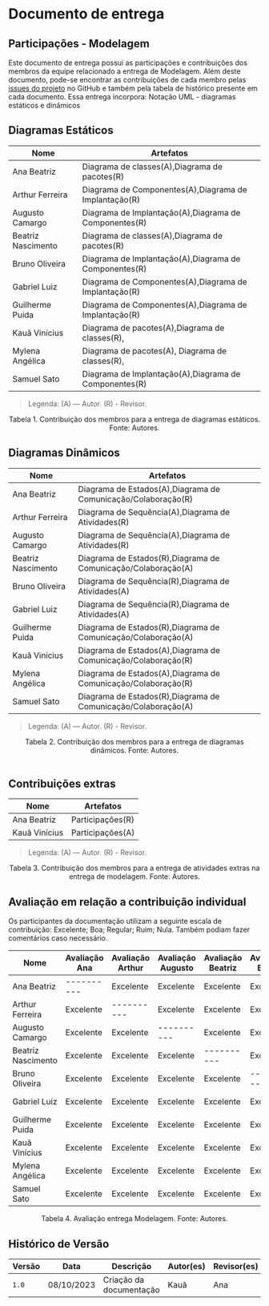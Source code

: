 # Documento de entrega

## Participações - Modelagem

Este documento de entrega possui as participações e contribuiçôes dos membros da equipe relacionado a entrega de Modelagem. Além deste documento, pode-se encontrar as contribuições de cada membro pelas [issues do projeto](https://github.com/UnBArqDsw2023-2/2023.2_G1_ProjetoAmazon/issues) no GitHub e também pela tabela de histórico presente em cada documento.
Essa entrega incorpora: Notação UML - diagramas estáticos e dinâmicos

## Diagramas Estáticos

| Nome               | Artefatos                                             |
| ------------------ | ----------------------------------------------------- |
| Ana Beatriz        | Diagrama de classes(A),Diagrama de pacotes(R)         |
| Arthur Ferreira    | Diagrama de Componentes(A),Diagrama de Implantação(R) |
| Augusto Camargo    | Diagrama de Implantação(A),Diagrama de Componentes(R) |
| Beatriz Nascimento | Diagrama de classes(A),Diagrama de pacotes(R)         |
| Bruno Oliveira     | Diagrama de Implantação(A),Diagrama de Componentes(R) |
| Gabriel Luiz       | Diagrama de Componentes(A),Diagrama de Implantação(R) |
| Guilherme Puida    | Diagrama de Componentes(A),Diagrama de Implantação(R) |
| Kauã Vinícius      | Diagrama de pacotes(A),Diagrama de classes(R),        |
| Mylena Angélica    | Diagrama de pacotes(A), Diagrama de classes(R),       |
| Samuel Sato        | Diagrama de Implantação(A),Diagrama de Componentes(R) |

> Legenda: (A) — Autor. (R) - Revisor.

<div style="text-align: center"> Tabela 1. Contribuição dos membros para a entrega de diagramas estáticos. Fonte: Autores.</div>

## Diagramas Dinâmicos

| Nome               | Artefatos                                                     |
| ------------------ | ------------------------------------------------------------- |
| Ana Beatriz        | Diagrama de Estados(A),Diagrama de Comunicação/Colaboração(R) |
| Arthur Ferreira    | Diagrama de Sequência(A),Diagrama de Atividades(R)            |
| Augusto Camargo    | Diagrama de Sequência(A),Diagrama de Atividades(R)            |
| Beatriz Nascimento | Diagrama de Estados(R),Diagrama de Comunicação/Colaboração(A) |
| Bruno Oliveira     | Diagrama de Sequência(R),Diagrama de Atividades(A)            |
| Gabriel Luiz       | Diagrama de Sequência(R),Diagrama de Atividades(A)            |
| Guilherme Puida    | Diagrama de Estados(R),Diagrama de Comunicação/Colaboração(A) |
| Kauã Vinícius      | Diagrama de Estados(A),Diagrama de Comunicação/Colaboração(R) |
| Mylena Angélica    | Diagrama de Estados(A),Diagrama de Comunicação/Colaboração(R) |
| Samuel Sato        | Diagrama de Estados(R),Diagrama de Comunicação/Colaboração(A) |

> Legenda: (A) — Autor. (R) - Revisor.

<div style="text-align: center"> Tabela 2. Contribuição dos membros para a entrega de diagramas dinâmicos. Fonte: Autores.</div>

<br>

## Contribuições extras

| Nome          | Artefatos        |
| ------------- | ---------------- |
| Ana Beatriz   | Participações(R) |
| Kauã Vinícius | Participações(A) |

> Legenda: (A) — Autor. (R) - Revisor.

<div style="text-align: center"> Tabela 3. Contribuição dos membros para a entrega de atividades extras na entrega de modelagem. Fonte: Autores.</div>

## Avaliação em relação a contribuição individual

Os participantes da documentação utilizam a seguinte escala de contribuição: Excelente; Boa; Regular; Ruim; Nula.
Também podiam fazer comentários caso necessário.

| Nome               | Avaliação Ana | Avaliação Arthur | Avaliação Augusto | Avaliação Beatriz | Avaliação Bruno | Avaliação Gabriel | Avaliação Guilherme | Avaliação Kauã | Avaliação Mylena | Avaliação Samuel |
| ------------------ | ------------- | ---------------- | ----------------- | ----------------- | --------------- | ----------------- | ------------------- | -------------- | ---------------- | ---------------- |
| Ana Beatriz        | ----------    | Excelente        | Excelente         | Excelente         | Excelente       | Excelente         | Excelente           | Excelente      | Excelente        | Excelente        |
| Arthur Ferreira    | Excelente     | ----------       | Excelente         | Excelente         | Excelente       | Excelente         | Excelente           | Excelente      | Excelente        | Excelente        |
| Augusto Camargo    | Excelente     | Excelente        | ----------        | Excelente         | Excelente       | Excelente         | Excelente           | Excelente      | Excelente        | Excelente        |
| Beatriz Nascimento | Excelente     | Excelente        | Excelente         | ----------        | Excelente       | Excelente         | Excelente           | Excelente      | Excelente        | Excelente        |
| Bruno Oliveira     | Excelente     | Excelente        | Excelente         | Excelente         | ----------      | Excelente         | Excelente           | Excelente      | Excelente        | Excelente        |
| Gabriel Luiz       | Excelente     | Excelente        | Excelente         | Excelente         | Excelente       | ----------        | Excelente           | Excelente      | Excelente        | Excelente        |
| Guilherme Puida    | Excelente     | Excelente        | Excelente         | Excelente         | Excelente       | Excelente         | ----------          | Excelente      | Excelente        | Excelente        |
| Kauã Vinícius      | Excelente     | Excelente        | Excelente         | Excelente         | Excelente       | Excelente         | Excelente           | ----------     | Excelente        | Excelente        |
| Mylena Angélica    | Excelente     | Excelente        | Excelente         | Excelente         | Excelente       | Excelente         | Excelente           | Excelente      | ----------       | Excelente        |
| Samuel Sato        | Excelente     | Excelente        | Excelente         | Excelente         | Excelente       | Excelente         | Excelente           | Excelente      | Excelente        | ----------       |

<div style="text-align: center"> Tabela 4. Avaliação entrega Modelagem. Fonte: Autores.</div>

## Histórico de Versão

| Versão | Data       | Descrição               | Autor(es) | Revisor(es) |
| ------ | ---------- | ----------------------- | --------- | ----------- |
| `1.0`  | 08/10/2023 | Criação da documentação | Kauã      | Ana         |
